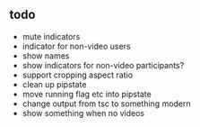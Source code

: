 ## todo

- mute indicators
- indicator for non-video users
- show names
- show indicators for non-video participants?
- support cropping aspect ratio
- clean up pipstate
- move running flag etc into pipstate
- change output from tsc to something modern
- show something when no videos
